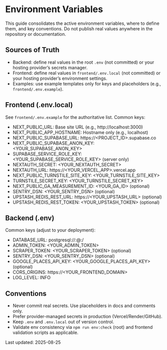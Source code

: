 # Environment Variables

This guide consolidates the active environment variables, where to define them, and key conventions. Do not publish real values anywhere in the repository or documentation.

## Sources of Truth
- Backend: define real values in the root `.env` (not committed) or your hosting provider’s secrets manager.
- Frontend: define real values in `frontend/.env.local` (not committed) or your hosting provider’s environment settings.
- Examples: use example templates only for keys and placeholders (e.g., `frontend/.env.example`).

## Frontend (.env.local)
See `frontend/.env.example` for the authoritative list. Common keys:
- NEXT_PUBLIC_URL: Base site URL (e.g., http://localhost:3000)
- NEXT_PUBLIC_APP_HOSTNAME: Hostname only (e.g., localhost)
- NEXT_PUBLIC_SUPABASE_URL: https://<PROJECT_ID>.supabase.co
- NEXT_PUBLIC_SUPABASE_ANON_KEY: <YOUR_SUPABASE_ANON_KEY>
- SUPABASE_SERVICE_ROLE_KEY: <YOUR_SUPABASE_SERVICE_ROLE_KEY> (server only)
- NEXTAUTH_SECRET: <YOUR_NEXTAUTH_SECRET>
- NEXTAUTH_URL: https://<YOUR_VERCEL_APP>.vercel.app
- NEXT_PUBLIC_TURNSTILE_SITE_KEY: <YOUR_TURNSTILE_SITE_KEY>
- TURNSTILE_SECRET_KEY: <YOUR_TURNSTILE_SECRET_KEY>
- NEXT_PUBLIC_GA_MEASUREMENT_ID: <YOUR_GA_ID> (optional)
- SENTRY_DSN: <YOUR_SENTRY_DSN> (optional)
- UPSTASH_REDIS_REST_URL: https://<YOUR_UPSTASH_URL> (optional)
- UPSTASH_REDIS_REST_TOKEN: <YOUR_UPSTASH_TOKEN> (optional)

## Backend (.env)
Common keys (adjust to your deployment):
- DATABASE_URL: postgresql://<USER>:<PASSWORD>@<HOST>:<PORT>/<DB>
- ADMIN_TOKEN: <YOUR_ADMIN_TOKEN>
- SCRAPER_TOKEN: <YOUR_SCRAPER_TOKEN> (optional)
- SENTRY_DSN: <YOUR_SENTRY_DSN> (optional)
- GOOGLE_PLACES_API_KEY: <YOUR_GOOGLE_PLACES_API_KEY> (optional)
- CORS_ORIGINS: https://<YOUR_FRONTEND_DOMAIN>
- LOG_LEVEL: INFO

## Conventions
- Never commit real secrets. Use placeholders in docs and comments only.
- Prefer provider-managed secrets in production (Vercel/Render/GitHub).
- Keep `.env` and `.env.local` out of version control.
- Validate env consistency via `npm run env:check` (root) and frontend validation scripts as applicable.

Last updated: 2025-08-25


